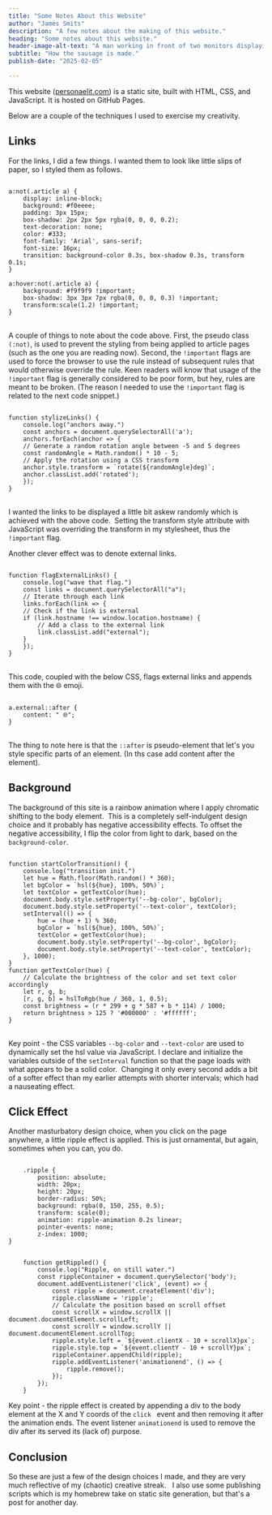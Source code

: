 ```yaml
--- 
title: "Some Notes About this Website"
author: "James Smits"
description: "A few notes about the making of this website."
heading: "Some notes about this website."
header-image-alt-text: "A man working in front of two monitors displaying code with a pink haze over the whole image."
subtitle: "How the sausage is made."
publish-date: "2025-02-05"

---
```


This website (<a href="https://personaelit.com">personaelit.com</a>) is a static site, built with HTML, CSS, and JavaScript. It is hosted on GitHub Pages.

Below are a couple of the techniques I used to exercise my creativity.

## Links

For the links, I did a few things. I wanted them to look like little slips of paper, so I styled them as follows.

<pre><code class="language-css">
a:not(.article a) {
	display: inline-block;
	background: #f0eeee;
	padding: 3px 15px;
	box-shadow: 2px 2px 5px rgba(0, 0, 0, 0.2);
	text-decoration: none;
	color: #333;
	font-family: 'Arial', sans-serif;
	font-size: 16px;
	transition: background-color 0.3s, box-shadow 0.3s, transform 0.1s;
}

a:hover:not(.article a) {
	background: #f9f9f9 !important;
	box-shadow: 3px 3px 7px rgba(0, 0, 0, 0.3) !important;
	transform:scale(1.2) !important;
}
</code>
</pre>

A couple of things to note about the code above. First, the pseudo class <code>(:not)</code>, is used to prevent the styling from being applied to article pages (such as the one you are reading now). Second, the <code>!important</code> flags are used to force the browser to use the rule instead of subsequent rules that would otherwise override the rule. Keen readers will know that usage of the <code>!important</code> flag is generally considered to be poor form, but hey, rules are meant to be broken. (The reason I needed to use the <code>!important</code> flag is related to the next code snippet.)

<pre><code class="language-javascript">
function stylizeLinks() {
	console.log("anchors away.")
	const anchors = document.querySelectorAll('a');
	anchors.forEach(anchor => {
	// Generate a random rotation angle between -5 and 5 degrees
	const randomAngle = Math.random() * 10 - 5;
	// Apply the rotation using a CSS transform
	anchor.style.transform = `rotate(${randomAngle}deg)`;
	anchor.classList.add('rotated');
	});
}
</code>
</pre>
I wanted the links to be displayed a little bit askew randomly which is achieved with the above code.  Setting the transform style attribute with JavaScript was overriding the transform in my stylesheet, thus the <code>!important</code> flag.

Another clever effect was to denote external links.

<pre><code class="language-javascript">
function flagExternalLinks() {
	console.log("wave that flag.")
	const links = document.querySelectorAll("a");
	// Iterate through each link
	links.forEach(link => {
	// Check if the link is external
	if (link.hostname !== window.location.hostname) {
		// Add a class to the external link
		link.classList.add("external");
	}
	});
}
</code>
</pre>

This code, coupled with the below CSS, flags external links and appends them with the 🌐 emoji.

<pre><code class="language-css">
a.external::after {
	content: " 🌐";
}
</code>
</pre>

The thing to note here is that the <code>::after</code> is pseudo-element that let's you style specific parts of an element. (In ths case add content after the element).

## Background

The background of this site is a rainbow animation where I apply chromatic shifting to the body element.  This is a completely self-indulgent design choice and it probably has negative accessibility effects. To offset the negative accessibility, I flip the color from light to dark, based on the <code>background-color</code>.

<pre><code class="language-javascript">
function startColorTransition() {
	console.log("transition init.")
	let hue = Math.floor(Math.random() * 360);
	let bgColor = `hsl(${hue}, 100%, 50%)`;
	let textColor = getTextColor(hue);
	document.body.style.setProperty('--bg-color', bgColor);
	document.body.style.setProperty('--text-color', textColor);
	setInterval(() => {
		hue = (hue + 1) % 360;
		bgColor = `hsl(${hue}, 100%, 50%)`;
		textColor = getTextColor(hue);
		document.body.style.setProperty('--bg-color', bgColor);
		document.body.style.setProperty('--text-color', textColor);
	}, 1000);
}
function getTextColor(hue) {
	// Calculate the brightness of the color and set text color accordingly
	let r, g, b;
	[r, g, b] = hslToRgb(hue / 360, 1, 0.5);
	const brightness = (r * 299 + g * 587 + b * 114) / 1000;
	return brightness > 125 ? '#000000' : '#ffffff';
}
</code>
</pre>

Key point - the CSS variables <code>--bg-color</code> and <code>--text-color</code> are used to dynamically set the hsl value via JavaScript. I declare and initialize the variables outside of the <code>setInterval</code> function so that the page loads with what appears to be a solid color.  Changing it only every second adds a bit of a softer effect than my earlier attempts with shorter intervals; which had a nauseating effect. 

## Click Effect

Another masturbatory design choice, when you click on the page anywhere, a little ripple effect is applied. This is just ornamental, but again, sometimes when you can, you do. 

<pre><code class="language-css">
	.ripple {
		position: absolute;
		width: 20px;
		height: 20px;
		border-radius: 50%;
		background: rgba(0, 150, 255, 0.5);
		transform: scale(0);
		animation: ripple-animation 0.2s linear;
		pointer-events: none;
		z-index: 1000;
}
</code></pre>

<pre><code class="language-javascript">
	function getRippled() {
		console.log("Ripple, on still water.")
		const rippleContainer = document.querySelector('body');
		document.addEventListener('click', (event) => {
			const ripple = document.createElement('div');
			ripple.className = 'ripple';
			// Calculate the position based on scroll offset
			const scrollX = window.scrollX || document.documentElement.scrollLeft;
			const scrollY = window.scrollY || document.documentElement.scrollTop;
			ripple.style.left = `${event.clientX - 10 + scrollX}px`;
			ripple.style.top = `${event.clientY - 10 + scrollY}px`;
			rippleContainer.appendChild(ripple);
			ripple.addEventListener('animationend', () => {
				ripple.remove();
			});
		});
	}
</code></pre>

Key point - the ripple effect is created by appending a div to the body element at the X and Y coords of the <code>click </code> event and then removing it after the animation ends. The event listener <code>animationend</code> is used to remove the div after its served its (lack of) purpose. 

## Conclusion

So these are just a few of the design choices I made, and they are very much reflective of my (chaotic) creative streak.   I also use some publishing scripts which is my homebrew take on static site generation, but that's a post for another day.
